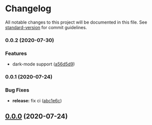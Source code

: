 # Changelog

All notable changes to this project will be documented in this file. See [standard-version](https://github.com/conventional-changelog/standard-version) for commit guidelines.

### 0.0.2 (2020-07-30)


### Features

* dark-mode support ([a56d5d9](https://github.com/AtiqGauri/PasswordTool/commit/a56d5d97b668786929fe82e0ed29c5ba503fdedf))

### 0.0.1 (2020-07-24)


### Bug Fixes

* **release:** fix ci ([abc1e6c](https://github.com/AtiqGauri/PasswordTool/commit/abc1e6c1eda3a25d70127b8b5fb74e9ddf4ef975))

## [0.0.0](https://github.com/AtiqGauri/PasswordTool/compare/v0.0.1...v0.0.0) (2020-07-24)
